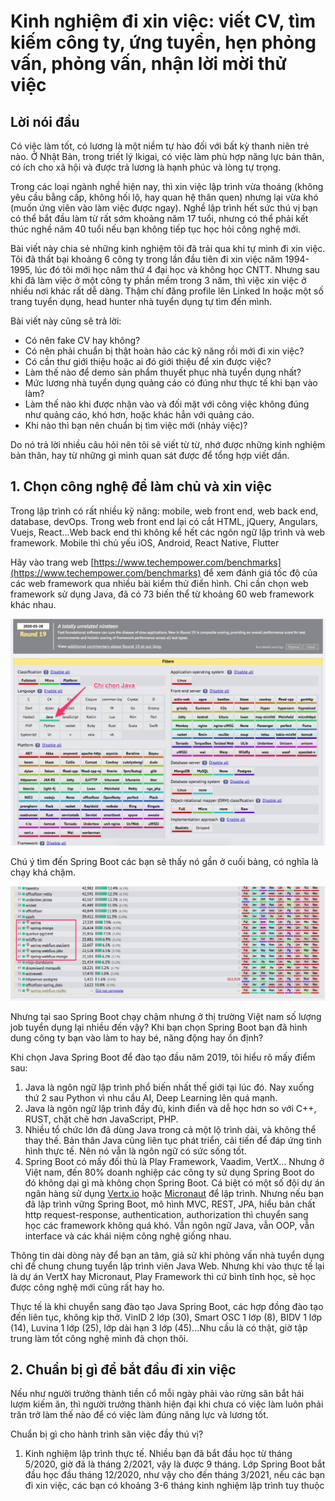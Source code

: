 # Kinh nghiệm đi xin việc: viết CV, tìm kiếm công ty, ứng tuyển, hẹn phỏng vấn, phỏng vấn, nhận lời mời thử việc


## Lời nói đầu
Có việc làm tốt, có lương là một niềm tự hào đối với bất kỳ thanh niên trẻ nào. Ở Nhật Bản, trong triết lý Ikigai, có việc làm phù hợp năng lực bản thân, có ích cho xã hội và được trả lương là hạnh phúc và lòng tự trọng.

Trong các loại ngành nghề hiện nay, thì xin việc lập trình vừa thoáng (không yêu cầu bằng cấp, không hối lộ, hay quan hệ thân quen) nhưng lại vừa khó (muốn ứng viên vào làm việc được ngay). Nghề lập trình hết sức thú vị bạn có thể bắt đầu làm từ rất sớm khoảng năm 17 tuổi, nhưng có thể phải kết thúc nghề năm 40 tuổi nếu bạn không tiếp tục học hỏi công nghệ mới.

Bài viết này chia sẻ những kinh nghiệm tôi đã trải qua khi tự mình đi xin việc. Tôi đã thất bại khoảng 6 công ty trong lần đầu tiên đi xin việc năm 1994-1995, lúc đó tôi mới học năm thứ 4 đại học và không học CNTT. Nhưng sau khi đã làm việc ở một công ty phần mềm trong 3 năm, thì việc xin việc ở nhiều nơi khác rất dễ dàng. Thậm chí đăng profile lên Linked In hoặc một số trang tuyển dụng, head hunter nhà tuyển dụng tự tìm đến mình.

Bài viết này cũng sẽ trả lời:
- Có nên fake CV hay không?
- Có nên phải chuẩn bị thật hoàn hảo các kỹ năng rồi mới đi xin việc? 
- Có cần thư giới thiệu hoặc ai đó giới thiệu để xin được việc?
- Làm thế nào để demo sản phẩm thuyết phục nhà tuyển dụng nhất? 
- Mức lương nhà tuyển dụng quảng cáo có đúng như thực tế khi bạn vào làm?
- Làm thế nào khi được nhận vào và đối mặt với công việc không đúng như quảng cáo, khó hơn, hoặc khác hẳn với quảng cáo.
- Khi nào thì bạn nên chuẩn bị tìm việc mới (nhảy việc)?

Do nó trả lời nhiều câu hỏi nên tôi sẽ viết từ từ, nhớ được những kinh nghiệm bản thân, hay từ những gì mình quan sát được để tổng hợp viết dần.

## 1. Chọn công nghệ để làm chủ và xin việc

Trong lập trình có rất nhiều kỹ năng: mobile, web front end, web back end, database, devOps. Trong web front end lại có cắt HTML, jQuery, Angulars, Vuejs, React...Web back end thì không kể hết các ngôn ngữ lập trình và web framework. Mobile thì chủ yếu iOS, Android, React Native, Flutter

Hãy vào trang web [https://www.techempower.com/benchmarks](https://www.techempower.com/benchmarks) để xem đánh giá tốc độ của các web framework qua nhiều bài kiểm thử điển hình.
Chỉ cần chọn web framework sử dụng Java, đã có 73 biến thể từ khoảng 60 web framework khác nhau.

![](images/techempower.jpg)

Chú ý tìm đến Spring Boot các bạn sẽ thấy nó gần ở cuối bảng, có nghĩa là chạy khá chậm.

![](images/techempowerSpringBoot.jpg)

Nhưng tại sao Spring Boot chạy chậm nhưng ở thị trường Việt nam số lượng job tuyển dụng lại nhiều đến vậy? Khi bạn chọn Spring Boot bạn đã hình dung công ty bạn vào làm to hay bé, năng động hay ổn định?

Khi chọn Java Spring Boot để đào tạo đầu năm 2019, tôi hiểu rõ mấy điểm sau:
1. Java là ngôn ngữ lập trình phổ biến nhất thế giới tại lúc đó. Nay xuống thứ 2 sau Python vì nhu cầu AI, Deep Learning lên quá mạnh.
2. Java là ngôn ngữ lập trình đầy đủ, kinh điển và dễ học hơn so với C++, RUST, chặt chẽ hơn JavaScript, PHP.
3. Nhiều tổ chức lớn đã dùng Java trong cả một lộ trình dài, và không thể thay thế. Bản thân Java cũng liên tục phát triển, cải tiến để đáp ứng tình hình thực tế. Nên nó vẫn là ngôn ngữ có sức sống tốt.
4. Spring Boot có mấy đối thủ là Play Framework, Vaadim, VertX... Nhưng ở Việt nam, đến 80% doanh nghiệp các công ty sử dụng Spring Boot do đó không dại gì mà không chọn Spring Boot. Cá biệt có một số đội dự án ngân hàng sử dụng [Vertx.io](https://vertx.io/) hoặc [Micronaut](https://micronaut.io/) để lập trình. Nhưng nếu bạn đã lập trình vững Spring Boot, mô hình MVC, REST, JPA, hiểu bản chất http request-response, authentication, authorization thì chuyển sang học các framework không quá khó. Vẫn ngôn ngữ Java, vẫn OOP, vẫn interface và các khái niệm công nghệ giống nhau.

Thông tin dài dòng này để bạn an tâm, giả sử khi phỏng vấn nhà tuyển dụng chỉ để chung chung tuyển lập trình viên Java Web. Nhưng khi vào thực tế lại là dự án VertX hay Micronaut, Play Framework thì cứ bình tĩnh học, sẽ học được công nghệ mới cũng rất hay ho.

Thực tế là khi chuyển sang đào tạo Java Spring Boot, các hợp đồng đào tạo đến liên tục, không kịp thở. VinID 2 lớp (30), Smart OSC 1 lớp (8), BIDV 1 lớp (14), Luvina 1 lớp (25), lớp dài hạn 3 lớp (45)...Nhu cầu là có thật, giờ tập trung làm tốt công nghệ mình đã chọn thôi.


## 2. Chuẩn bị gì để bắt đầu đi xin việc
Nếu như người trưởng thành tiền cổ mỗi ngày phải vào rừng săn bắt hái lượm kiếm ăn, thì người trưởng thành hiện đại khi chưa có việc làm luôn phải trăn trở làm thế nào để có việc làm đúng năng lực và lương tốt.

Chuẩn bị gì cho hành trình săn việc đầy thú vị?
1. Kinh nghiệm lập trình thực tế. Nhiều bạn đã bắt đầu học từ tháng 5/2020, giờ đã là tháng 2/2021, vậy là được 9 tháng. Lớp Spring Boot bắt đầu học đầu tháng 12/2020, như vậy cho đến tháng 3/2021, nếu các bạn đi xin việc, các bạn có khoảng 3-6 tháng kinh nghiệm lập trình tuy thuộc 